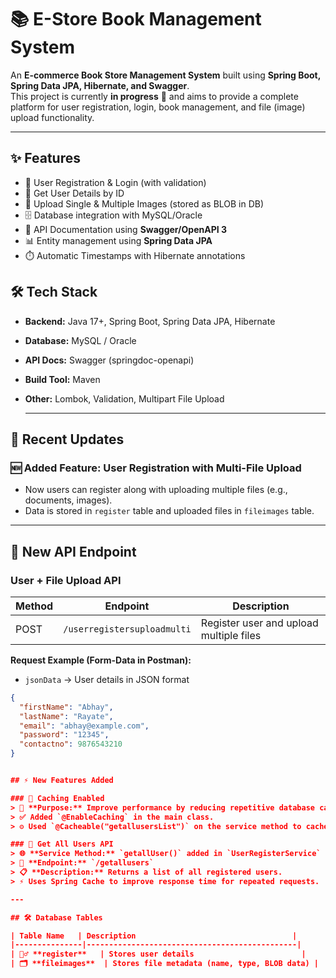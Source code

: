 # 📚 E-Store Book Management System

An **E-commerce Book Store Management System** built using **Spring Boot, Spring Data JPA, Hibernate, and Swagger**.  
This project is currently **in progress** 🚀 and aims to provide a complete platform for user registration, login, book management, and file (image) upload functionality.

---

## ✨ Features
- 🔐 User Registration & Login (with validation)
- 👤 Get User Details by ID
- 📂 Upload Single & Multiple Images (stored as BLOB in DB)
- 🗄️ Database integration with MySQL/Oracle
- 📝 API Documentation using **Swagger/OpenAPI 3**
- 📊 Entity management using **Spring Data JPA**
- ⏱️ Automatic Timestamps with Hibernate annotations


## 🛠️ Tech Stack
- **Backend:** Java 17+, Spring Boot, Spring Data JPA, Hibernate
- **Database:** MySQL / Oracle
- **API Docs:** Swagger (springdoc-openapi)
- **Build Tool:** Maven
- **Other:** Lombok, Validation, Multipart File Upload

  ---

## 🔄 Recent Updates

### 🆕 Added Feature: User Registration with Multi-File Upload
- Now users can register along with uploading multiple files (e.g., documents, images).
- Data is stored in `register` table and uploaded files in `fileimages` table.

---

## 📌 New API Endpoint

### User + File Upload API
| Method | Endpoint                   | Description                                |
|--------|----------------------------|--------------------------------------------|
| POST   | `/userregistersuploadmulti`| Register user and upload multiple files     |

**Request Example (Form-Data in Postman):**
- `jsonData` → User details in JSON format
```json
{
  "firstName": "Abhay",
  "lastName": "Rayate",
  "email": "abhay@example.com",
  "password": "12345",
  "contactno": 9876543210
}


## ⚡ New Features Added

### 🔹 Caching Enabled
> 🧠 **Purpose:** Improve performance by reducing repetitive database calls.  
> ✅ Added `@EnableCaching` in the main class.  
> ⚙️ Used `@Cacheable("getallusersList")` on the service method to cache user data for faster retrieval.

### 🔹 Get All Users API
> 🌐 **Service Method:** `getallUser()` added in `UserRegisterService` and implemented in the service class.  
> 📡 **Endpoint:** `/getallusers`  
> 📋 **Description:** Returns a list of all registered users.  
> ⚡ Uses Spring Cache to improve response time for repeated requests.

---

## 🛠️ Database Tables

| Table Name   | Description                                   |
|---------------|-----------------------------------------------|
| 🧍‍♂️ **register**   | Stores user details                        |
| 🗂️ **fileimages**  | Stores file metadata (name, type, BLOB data) |



